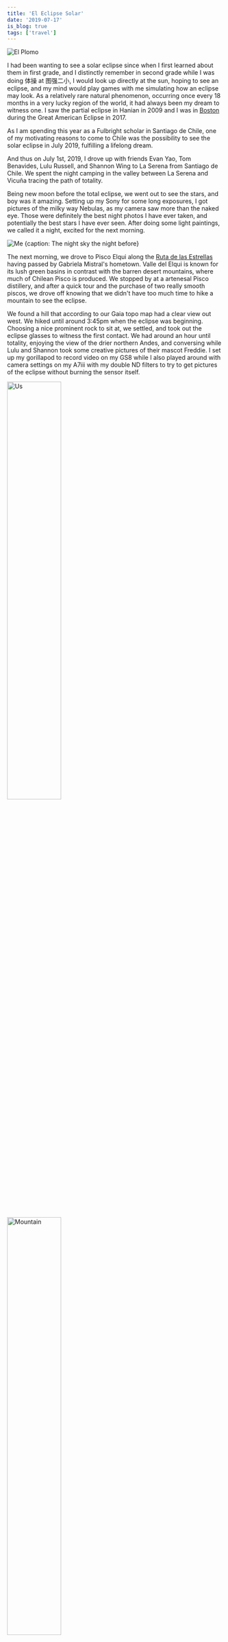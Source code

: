 ```yaml
---
title: 'El Eclipse Solar'
date: '2019-07-17'
is_blog: true
tags: ['travel']
---
```


<!-- TODO: cover photo -->
![El Plomo](/images/1907_eclipse/header.jpg)

I had been wanting to see a solar eclipse since when I first learned about them in first grade, and I distinctly remember in second grade while I was doing 体操 at 图强二小, I would look up directly at the sun, hoping to see an eclipse, and my mind would play games with me simulating how an eclipse may look. As a relatively rare natural phenomenon, occurring once every 18 months in a very lucky region of the world, it had always been my dream to witness one. I saw the partial eclipse in Hanian in 2009 and I was in [Boston](https://eurweb.com/2017/08/23/barack-michelle-obama-move-malia-harvard-solar-eclipse-video/) during the Great American Eclipse in 2017.

As I am spending this year as a Fulbright scholar in Santiago de Chile, one of my motivating reasons to come to Chile was the possibility to see the solar eclipse in July 2019, fulfilling a lifelong dream.

And thus on July 1st, 2019, I drove up with friends Evan Yao, Tom Benavides, Lulu Russell, and Shannon Wing to La Serena from Santiago de Chile. We spent the night camping in the valley between La Serena and Vicuña tracing the path of totality.

Being new moon before the total eclipse, we went out to see the stars, and boy was it amazing. Setting up my Sony for some long exposures, I got pictures of the milky way Nebulas, as my camera saw more than the naked eye. Those were definitely the best night photos I have ever taken, and potentially the best stars I have ever seen. After doing some light paintings, we called it a night, excited for the next morning.

![Me {caption: The night sky the night before}](/images/1907_eclipse/night.jpg)

The next morning, we drove to Pisco Elqui along the [Ruta de las Estrellas](http://www.todocoquimbo.cl/ruta-de-las-estrellas/) having passed by Gabriela Mistral's hometown. Valle del Elqui is known for its lush green basins in contrast with the barren desert mountains, where much of Chilean Pisco is produced. We stopped by at a artenesal Pisco distillery, and after a quick tour and the purchase of two really smooth piscos, we drove off knowing that we didn't have too much time to hike a mountain to see the eclipse.

We found a hill that according to our Gaia topo map had a clear view out west. We hiked until around 3:45pm when the eclipse was beginning. Choosing a nice prominent rock to sit at, we settled, and took out the eclipse glasses to witness the first contact. We had around an hour until totality, enjoying the view of the drier northern Andes, and conversing while Lulu and Shannon took some creative pictures of their mascot Freddie. I set up my gorillapod to record video on my GS8 while I also played around with camera settings on my A7iii with my double ND filters to try to get pictures of the eclipse without burning the sensor itself.

<div className="justify-center flex flex-row">
  <img className="p-4" style="width:50%;" src="/images/1907_eclipse/us-min.jpg" alt="Us" />
  <img className="p-4" style="width:50%;" src="/images/1907_eclipse/mountain-min.jpg" alt="Mountain">
</div>

Totality began to approach. We could definitely feel the temperature dropping, and the brightness dimming too as the moon began to cover the sun. I couldn't really explain the lights though it felt like the contrast increased. I had my camera gear set up, with my phone taking on video responsibilities, while I took off my ND filters and prepared my camera settings for the eclipse solar.

I don't really remember the transition super clearly, as I was probably looking through my A7iii e-viewfinder when at the worst possible time my camera froze. Holy fuck I yelled, recorded in the video, probably damaging the tranquility and serenity of the moment, but as much as the holy fuck was directed towards malfunctioning tech, it was hopefully also towards the magnificence of the eclipse itself. Looking up and instead of seeing the bright sun, seeing this ring of light with a black center was the most, absolutely most, surreal experience I've had (while not on drugs or alcohol). Looking around, seeing the town below us in night lights, looking at the horizon and seeing sunrise/sunset colors, and looking up at the sky where one could see stars and the sun at the same time. And boy oh boy did those two minutes pass so quickly. Fortunatly I got my A7iii working again and I got some nice pictures at my 75mm zoom of the sun transitioning back to normality. 

<!-- TODO: parallax -->
![Me {caption: The Total Eclipse}](/images/1907_eclipse/total.jpg)

There was so much to see, too many things to see at once that you had to pick your poision. I didn't get to see the transition from light to dark or dark to light, the speedy shadows sweeping across the valley over the mountains plunging the community below into darkness. Or I didn't get to take a panorama of the eclipse, a shot that I think Evan got. Two mintues were also way too short to take in the eclipse in full, and now I understand why the statistic of the length of the eclipse is so special -not all eclipses are created alike. I didn't really take in the 360 view of the eclipse as I was mostly focused on photography and looking at the sun itself rather than the views that the sun produced. There was so much to see and so little time.

Immediately after the eclipse, I immediately craved for the next eclipse, almost like a drug. This was such a high, such a naturally created unnatural high, that I just wanted more.

<center><iframe height='405' width='590' frameborder='0' allowtransparency='true' scrolling='no' src='https://www.strava.com/activities/2500805413/embed/f48f770d451fe2bafbaaf3542e3718f19200e026'></iframe></center>

And thus we began our hike back down to reality. After cleaning up our shoes and resting for a bit, we hit the road, only to be met by gridlock traffic on Ruta 41. We found an asado roadside, locals who were quite nice, bought food from them, and also camped in their farm from 9pm to 1am, hoping to avoid the traffic. We set up tent and called it an earlier night.

We left the farm at 1am and we drove until La Serena. Gas stations we passed by were either closed, having been completely depleted after the eclipse, or with lines fortnights long. The drive along Ruta 5 was smooth for the first hour or so, though we soon began observing a lot of stopped cars roadside, almost in an apocalyptic fashion, wondering why people were sleeping on the side of the road. However, as we passed more and more cars road side, we also noticed more and more cars ahead of us, eventually reaching a density of stop and go traffic. I knew that I was hitting my safety limit, and during some stop-and-gos I could clearly notice that my ability to shift into first declined. After a couple of stalls, I pulled over too and we napped for two hours. 

There was more traffic when we woke up to the rising sun, but eventually it cleared. Finally arriving back to Santiago, the normally 5 hour drive turned 10. The traffic was almost as unique of an experience as the eclipse itself. Although the traffic was quite bad, later Evan and I were discussing, and we both agreed that we'd easily sacrifice 20 hours of traffic for such a unique experience. As they would say in Spanish, *vale la pena.*

![Me {caption: Two headlights shine through the sleepless night}](/images/1907_eclipse/drive-min.jpg)
